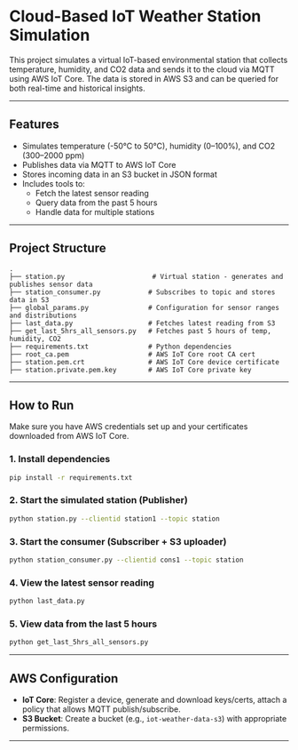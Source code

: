 # Cloud-Based IoT Weather Station Simulation

This project simulates a virtual IoT-based environmental station that collects temperature, humidity, and CO2 data and sends it to the cloud via MQTT using AWS IoT Core. The data is stored in AWS S3 and can be queried for both real-time and historical insights.

---

## Features

- Simulates temperature (-50°C to 50°C), humidity (0–100%), and CO2 (300–2000 ppm)
- Publishes data via MQTT to AWS IoT Core
- Stores incoming data in an S3 bucket in JSON format
- Includes tools to:
  - Fetch the latest sensor reading
  - Query data from the past 5 hours
  - Handle data for multiple stations

---

## Project Structure

```
.
├── station.py                      # Virtual station - generates and publishes sensor data
├── station_consumer.py            # Subscribes to topic and stores data in S3
├── global_params.py               # Configuration for sensor ranges and distributions
├── last_data.py                   # Fetches latest reading from S3
├── get_last_5hrs_all_sensors.py   # Fetches past 5 hours of temp, humidity, CO2
├── requirements.txt               # Python dependencies
├── root_ca.pem                    # AWS IoT Core root CA cert
├── station.pem.crt                # AWS IoT Core device certificate
├── station.private.pem.key        # AWS IoT Core private key
```

---

## How to Run

Make sure you have AWS credentials set up and your certificates downloaded from AWS IoT Core.

### 1. Install dependencies
```bash
pip install -r requirements.txt
```

### 2. Start the simulated station (Publisher)
```bash
python station.py --clientid station1 --topic station
```

### 3. Start the consumer (Subscriber + S3 uploader)
```bash
python station_consumer.py --clientid cons1 --topic station
```

### 4. View the latest sensor reading
```bash
python last_data.py
```

### 5. View data from the last 5 hours
```bash
python get_last_5hrs_all_sensors.py
```

---

## AWS Configuration

- **IoT Core**: Register a device, generate and download keys/certs, attach a policy that allows MQTT publish/subscribe.
- **S3 Bucket**: Create a bucket (e.g., `iot-weather-data-s3`) with appropriate permissions.

---




